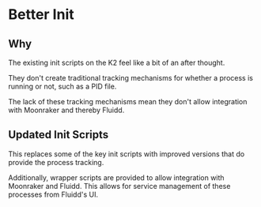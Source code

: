 # Better Init

## Why

The existing init scripts on the K2 feel like a bit of an after thought.

They don't create traditional tracking mechanisms for whether a process is running or not, such as a PID file.

The lack of these tracking mechanisms mean they don't allow integration with Moonraker and thereby Fluidd.

## Updated Init Scripts

This replaces some of the key init scripts with improved versions that do provide the process tracking.

Additionally, wrapper scripts are provided to allow integration with Moonraker and Fluidd.  This allows for service management of these processes from Fluidd's UI.
